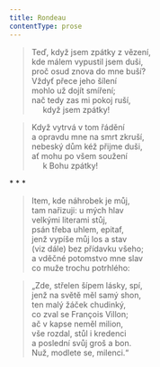 ```yaml
---
title: Rondeau
contentType: prose
---
```


> Teď, když jsem zpátky z vězení,  
> kde málem vypustil jsem duši,  
> proč osud znova do mne buší?  
> Vždyť přece jeho šílení  
> mohlo už dojít smíření;  
> nač tedy zas mi pokoj ruší,  
>      když jsem zpátky!

> Když vytrvá v tom řádění  
> a opravdu mne na smrt zkruší,  
> nebeský dům kéž přijme duši,  
> ať mohu po všem soužení  
>      k Bohu zpátky!



\* \* \*

> Item, kde náhrobek je můj,  
> tam nařizuji: u mých hlav  
> velkými literami stůj,  
> psán třeba uhlem, epitaf,  
> jenž vypíše můj los a stav  
> (viz dále) bez přídavku všeho;  
> a vděčné potomstvo mne slav  
> co muže trochu potrhlého:

> „Zde, střelen šípem lásky, spí,  
> jenž na světě měl samý shon,  
> ten malý žáček chudinký,  
> co zval se François Villon;  
> ač v kapse neměl milion,  
> vše rozdal, stůl i kredenci  
> a poslední svůj groš a bon.  
> Nuž, modlete se, milenci.“
